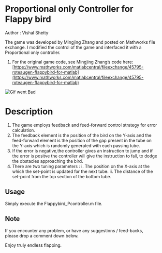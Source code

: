 # Proportional only Controller for Flappy bird

Author : Vishal Shetty

The game was developed by Mingjing Zhang and posted on Mathworks file exchange. I modified the control of the game and interfaced it with a Proportional only controller.

1. For the original game code, see Mingjing Zhang’s code here: [https://www.mathworks.com/matlabcentral/fileexchange/45795-roteaugen-flappybird-for-matlab](https://www.mathworks.com/matlabcentral/fileexchange/45795-roteaugen-flappybird-for-matlab)

![Gif went Bad](https://github.com/VishalVShetty/FlappyBirdProportionalController/blob/master/flappybird.gif)

# Description

1. The game employs feedback and feed-forward control strategy for error calculation.
2.  The feedback element is the position of the bird on the Y-axis and the feed-forward element is the position of the gap present in the tube on the Y-axis which is randomly generated with each passing tube.
3. If the error is negative,the controller gives an instruction to jump and if the error is positve the controller will give the instruction to fall, to dodge the obstacles approaching the bird.
4. There are two tuning parameters : 
i. The position on the X-axis at the which the set-point is updated for the next tube.
ii. The distance of the set-point from the top section of the bottom tube.


## Usage 

Simply execute the Flappybird_Pcontroller.m file.


## Note
If you encounter any problem, or have any suggestions / feed-backs, please drop a comment down below. 

Enjoy truly endless flapping.